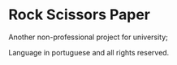 # Rock Scissors Paper
Another non-professional project for university;

Language in portuguese and all rights reserved.


